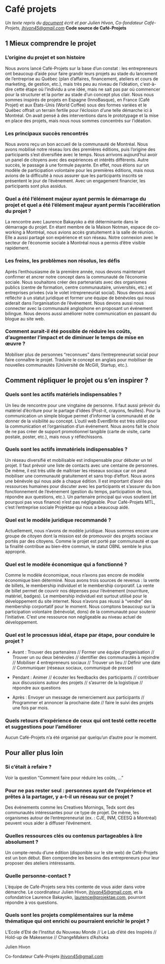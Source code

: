 # Café projets

*Un texte repris du [document] écrit et par Julien Hivon, Co-fondateur Café-Projets, jhivon45@gmail.com* **Code source de Café-Projets**

1 Mieux comprendre le projet
---------------------------

### L’origine du projet et son histoire

Nous avons lancé Café-Projets sur la base d’un constat : les entrepreneurs ont beaucoup d’aide pour faire grandir leurs projets au stade du lancement de l’entreprise au Québec (plan d’affaires, financement, ateliers et cours de marketing, de gestion, etc.), mais très peu au niveau de l’idéation, c'est-à-dire cette étape où l’individu a une idée, mais ne sait pas par où commencer pour la structurer et la porter au stade d’un concept plus clair. Nous nous sommes inspirés de projets en Espagne (InnoBasque), en France (Café Projet) et aux États-Unis (World Coffee) sous des formes variées et le Québec offrait un terrain fertile pour l’éclosion d’une telle démarche ici à Montréal. On avait pensé à des interventions dans le prototypage et la mise en place des projets, mais nous nous sommes concentrés sur l’idéation.

### Les principaux succès rencontrés

Nous avons reçu un bon accueil de la communauté de Montréal. Nous avons mobilisé notre réseau lors des premières éditions, puis l’origine des participants s’est diversifiée avec le temps. Nous arrivons aujourd’hui avoir un panel de citoyens avec des expériences et intérêts différents. Autre succès, le passage à une formule payante. En effet, nous étions sur un modèle de participation volontaire pour les premières éditions, mais nous avions de la difficulté à nous assurer que les participants inscrits se présentent le jour de l’évènement. Avec un engagement financier, les participants sont plus assidus.

### Quel a été l’élément majeur ayant permis le démarrage du projet et quel a été l’élément majeur ayant permis l’accélération du projet ?

La rencontre avec Laurence Bakayoko a été déterminante dans le démarrage du projet. En étant membre de la Maison Notman, espace de co-working à Montréal, nous avions accès gratuitement à la salle de réunion. Elle a aussi partagé son expérience et son réseau. Notre connexion avec le secteur de l’économie sociale à Montréal nous a permis d’être visible rapidement.

  [document]: https://docs.google.com/document/d/1pp7dvlZT0dT7NRfgAUHPkQDolAmz7UBE5AFJxGTQRF0/edit?pli=1

### Les freins, les problèmes non résolus, les défis

Après l’enthousiasme de la première année, nous devons maintenant confirmer et ancrer notre concept dans la communauté de l’économie sociale. Nous souhaitons créer des partenariats avec des organismes publics (centre de formation, centre communautaire, universités, etc.) et entreprises privées (via le volet intrepreneuriat social). Nous devons aussi réfléchir à un statut juridique et former une équipe de bénévoles qui nous aiderait dans l’organisation de l’événement. Nous devons aussi nous connecter avec la communauté anglophone en proposant un événement bilingue. Nous devons aussi améliorer notre communication en passant du blogue au site web.

### Comment aurait-il été possible de réduire les coûts, d’augmenter l’impact et de diminuer le temps de mise en œuvre ?

Mobiliser plus de personnes “reconnues” dans l’entrepreneuriat social pour faire connaître le projet. Traduire le concept en anglais pour mobiliser de nouvelles communautés (Université de McGill, Startup, etc.).

Comment répliquer le projet ou s’en inspirer ?
----------------------------------------------

### Quels sont les actifs matériels indispensables ?

Un lieu de rencontre pour une vingtaine de personne. Il faut aussi prévoir du matériel d’écriture pour le partage d’idées (Post-it, crayons, feuilles). Pour la communication un simple blogue permet d’informer la communauté et de donner de la visibilité au concept. L’outil web EventBrite est très utilile pour la communication et l’organisation d’un événement. Nous avons fait le choix de ne pas créer de support promotionnel tangible (carte de visite, carte postale, poster, etc.), mais nous y réfléchissons.

### Quels sont les actifs immatériels indispensables ?

Un réseau diversifié et mobilisable est indispensable pour débuter un tel projet. Il faut prévoir une liste de contacts avec une centaine de personnes. De même, il est très utile de maîtriser les réseaux sociaux car on peut mobiliser une communauté gratuitement et sans trop d’effort. Nous avons une bénévole qui nous aide à chaque édition. Il est important d’avoir des ressources humaines pour discuter avec les participants et s’assurer du bon fonctionnement de l’évènement (gestion du temps, participation de tous, répondre aux questions, etc.). Un partenaire principal qui vous soutient (et pourquoi pas vous finance) n’est pas négligeable. Pour Café-Projets MTL, c’est l’entreprise sociale Projektae qui nous a beaucoup aidé.

### Quel est le modèle juridique recommandé ?

Actuellement, nous n’avons de modèle juridique. Nous sommes encore une groupe de citoyen dont la mission est de promouvoir des projets sociaux portés par des citoyens. Comme le projet est porté par communauté et que la finalité contribue au bien-être commun, le statut OBNL semble le plus approprié.

### Quel est le modèle économique qui a fonctionné ?

Comme le modèle économique, nous n’avons pas encore de modèle économique bien déterminé. Nous avons trois sources de revenus : la vente de billets, le membership individuel et le membership corporatif. La vente de billet permet de couvrir nos dépenses pour l’évènement (nourriture, matériel, badges). Le membership individuel est surtout utilisé pour le développement du site internet. Nous n’avons pas réussi à “vendre” des membership corportatif pour le moment. Nous comptons beaucoup sur la participation volontaire (bénévolat, dons) de la communauté pour soutenir l’initiative. C’est une ressource non négligeable au niveau actuel de développement.

### Quel est le processus idéal, étape par étape, pour conduire le projet ?

-   Avant : Trouver des partenaires // Former une équipe d’organisation // Trouver un ou deux bénévoles // identifier des communautés à rejoindre // Mobiliser 4 entrepreneurs sociaux // Trouver un lieu // Définir une date // Communiquer (réseaux sociaux, communiqué de presse)

<!-- -->

-   Pendant : Animer // écouter les feedbacks des participants // contribuer aux discussions autour des projets // s’asurrer de la logistique // répondre aux questions

<!-- -->

-   Après : Envoyer un message de remerciement aux participants // Programmer et annoncer la prochaine date // faire le suivi des projets une fois par mois.

### Quels retours d’expérience de ceux qui ont testé cette recette et suggestions pour l’améliorer

Aucun Café-Projets n’a été organisé par quelqu’un d’autre pour le moment.

Pour aller plus loin
--------------------

### Si c’était à refaire ?

Voir la question “Comment faire pour réduire les coûts, …”

### Pour ne pas rester seul : personnes ayant de l’expérience et prêtes à la partager, y a-t-il un réseau sur ce projet ?

Des évènements comme les Creatives Mornings, Tedx sont des communautés intéressantes pour ce type de projet. De même, les organismes autour de l’entrepreneuriat (ex. : CJE, INM, CEESQ à Montréal) peuvent vous aider à diffuser l’événement.

### Quelles ressources clés ou contenus partageables à lire absolument ?

Un compte-rendu d’une édition (disponible sur le site web) de Café-Projets est un bon début. Bien comprendre les besoins des entrepreneurs pour leur proposer des ateliers intéressants.

### Quelle personne-contact ?

L’équipe de Café-Projets sera très contente de vous aider dans votre démarche. Le coordinateur Julien Hivon, jhivon45@gmail.com, et la cofondatrice Laurence Bakayoko, laurence@projektae.com, pourront répondre à vos questions.

### Quels sont les projets complémentaires sur la même thématique qui ont enrichi ou pourraient enrichir le projet ?

L’Ecole d’Eté de l’Institut du Nouveau Monde // Le Lab d’été des Inspirés // Hold-up de Makesense // ChangeMakers d’Ashoka

Julien Hivon

Co-fondateur Café-Projets jhivon45@gmail.com

